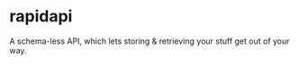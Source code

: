 rapidapi
========

A schema-less API, which lets storing &amp; retrieving your stuff get out of your way.

